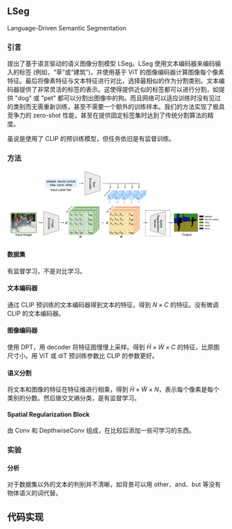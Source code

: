## LSeg

Language-Driven Semantic Segmentation



### 引言

提出了基于语言驱动的语义图像分割模型 LSeg。LSeg 使用文本编码器来编码输入的标签 (例如，“草”或“建筑”)，并使用基于 ViT 的图像编码器计算图像每个像素特征。最后将像素特征与文本特征进行对比，选择最相似的作为分割类别。文本编码器提供了非常灵活的标签的表示。这使得提供近似的标签都可以进行分割，如提供 "dog" 或 "pet" 都可以分割出图像中的狗。而且网络可以适应训练时没有见过的类别而无需重新训练，甚至不需要一个额外的训练样本。我们的方法实现了极具竞争力的 zero-shot 性能，甚至在提供固定标签集时达到了传统分割算法的精度。

虽说是使用了 CLIP 的预训练模型，但任务依旧是有监督训练。

### 方法

![LSeg_1](assets/LSeg_1.png)

#### 数据集

有监督学习，不是对比学习。



#### 文本编码器

通过 CLIP 预训练的文本编码器得到文本的特征，得到 $N \times C$ 的特征。没有微调 CLIP 的文本编码器。



#### 图像编码器

使用 DPT，用 decoder 将特征图慢慢上采样。得到 $\tilde H \times \tilde W \times C$ 的特征，比原图尺寸小。用 ViT 或 diT 预训练参数比 CLIP 的参数更好。



#### 语义分割

将文本和图像的特征在特征维进行相乘，得到 $\tilde H \times \tilde W \times N$，表示每个像素是每个类别的分数。然后做交叉熵分类，是有监督学习。



#### Spatial Regularization Block

由 Conv 和 DepthwiseConv 组成，在比较后添加一些可学习的东西。



### 实验



#### 分析

对于数据集以外的文本的判别并不清晰，如背景可以用 other、and、but 等没有物体语义的词代替。



## 代码实现

